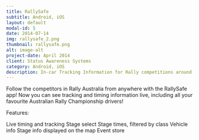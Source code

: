 ```yaml
---
title: RallySafe
subtitle: Android, iOS
layout: default
modal-id: 5
date: 2014-07-14
img: rallysafe_2.png
thumbnail: rallysafe.png
alt: image-alt
project-date: April 2014
client: Status Awareness Systems
category: Android, iOS
description: In-car Tracking Information for Rally competitions around the globe
---
```


Follow the competitors in Rally Australia from anywhere with the RallySafe app! Now you can see tracking and timing information live, including all your favourite Australian Rally Championship drivers!

Features:

Live timing and tracking
Stage select
Stage times, filtered by class
Vehicle info
Stage info displayed on the map
Event store
